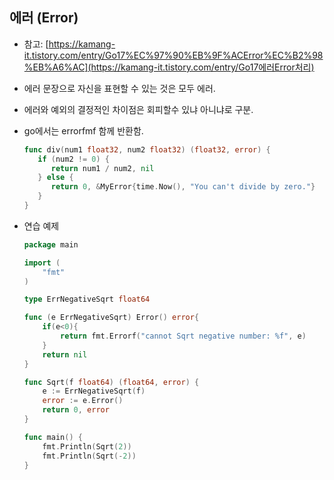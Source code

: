 ## 에러 (Error)

- 참고: [https://kamang-it.tistory.com/entry/Go17%EC%97%90%EB%9F%ACError%EC%B2%98%EB%A6%AC](https://kamang-it.tistory.com/entry/Go17에러Error처리)

- 에러 문장으로 자신을 표현할 수 있는 것은 모두 에러.

- 에러와 예외의 결정적인 차이점은 회피할수 있냐 아니냐로 구분.

- go에서는 errorfmf 함께 반환함.

  ```go
  func div(num1 float32, num2 float32) (float32, error) {
     if (num2 != 0) {
        return num1 / num2, nil
     } else {
        return 0, &MyError{time.Now(), "You can't divide by zero."}
     }
  }
  ```

- 연습 예제

  ```go
  package main
  
  import (
      "fmt"
  )
  
  type ErrNegativeSqrt float64
  
  func (e ErrNegativeSqrt) Error() error{
      if(e<0){
          return fmt.Errorf("cannot Sqrt negative number: %f", e)
      }
      return nil
  }
  
  func Sqrt(f float64) (float64, error) {
      e := ErrNegativeSqrt(f)
      error := e.Error()
      return 0, error
  }
  
  func main() {
      fmt.Println(Sqrt(2))
      fmt.Println(Sqrt(-2))
  }
  
  ```

